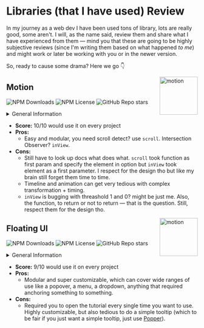 # Libraries (that I have used) Review

In my journey as a web dev I have been used tons of library, lots are really good, some aren't. I will, as the name said, review them and share what I have experienced from them — mind you that these are going to be highly subjective reviews (since I'm writing them based on what happened _to me_) and might work or later be working with you or in the newer version.

So, ready to cause some drama? Here we go 👇

[<img src="https://user-images.githubusercontent.com/7850794/164965523-3eced4c4-6020-467e-acde-f11b7900ad62.png" alt="motion" width="100" height="100" decoding="async" loading="lazy" align="right" />](https://motion.dev/)

## Motion

![NPM Downloads](https://img.shields.io/npm/dm/motion)
![NPM License](https://img.shields.io/npm/l/motion)
![GitHub Repo stars](https://img.shields.io/github/stars/motiondivision/motionone?style=social)

<details><summary>General Information</summary>

- **Install:** `yarn add motion`
- **Website:** <https://motion.dev/>
- **GitHub:** <https://github.com/motiondivision/motionone>
- **Project used:**
  - [Thai Parliament in a (coco)Nutshell](https://github.com/wevisdemo/parliament-in-a-nutshell)
  - [Law Watch](https://github.com/wevisdemo/law-watch)
  - [School Governance](https://github.com/ACT-Anti-Corruption-Thailand/school-governance)

</details>

- **Score:** 10/10 would use it on every project
- **Pros:**
  - Easy and modular, you need scroll detect? use `scroll`. Intersection Observer? `inView`.
- **Cons:**
  - Still have to look up docs what does what. `scroll` took function as first param and specify the element in option but `inView` took element as a first parameter. I respect for the design tho but like my brain still forget them time to time.
  - Timeline and animation can get very tedious with complex transformation + timing.
  - `inView` is bugging with threashold 1 and 0? might be just me. Also, the function, to return or not to return — that is the question. Still, respect them for the design tho.

[<img src="https://raw.githubusercontent.com/floating-ui/floating-ui/master/website/assets/logo.svg" alt="motion" width="100" height="100" decoding="async" loading="lazy" align="right" />](https://floating-ui.com/)

## Floating UI

![NPM Downloads](https://img.shields.io/npm/dm/@floating-ui/dom)
![NPM License](https://img.shields.io/npm/l/@floating-ui/dom)
![GitHub Repo stars](https://img.shields.io/github/stars/floating-ui/floating-ui?style=social)

<details><summary>General Information</summary>

- **Install:** `yarn add @floating-ui/dom`
- **Website:** <https://floating-ui.com/>
- **GitHub:** <https://github.com/floating-ui/floating-ui>
- **Project used:**
  - [Quantographer](https://github.com/rootEnginear/Quantographer)
  - [Thai Parliament in a (coco)Nutshell](https://github.com/wevisdemo/parliament-in-a-nutshell)
  - [Law Watch](https://github.com/wevisdemo/law-watch)
  - [TPC Course Planner](https://github.com/rootEnginear/tpc-course-planner)

</details>

- **Score:** 9/10 would use it on every project
- **Pros:**
  - Modular and super customizable, which can cover wide ranges of use like a popover, a menu, a dropdown, anything that required anchoring something to something.
- **Cons:**
  - Required you to open the tutorial every single time you want to use. Highly customizable, but also tedious to do a simple tooltip (which to be fair if you just want a simple tooltip, just use [Popper](https://popper.js.org/)).
